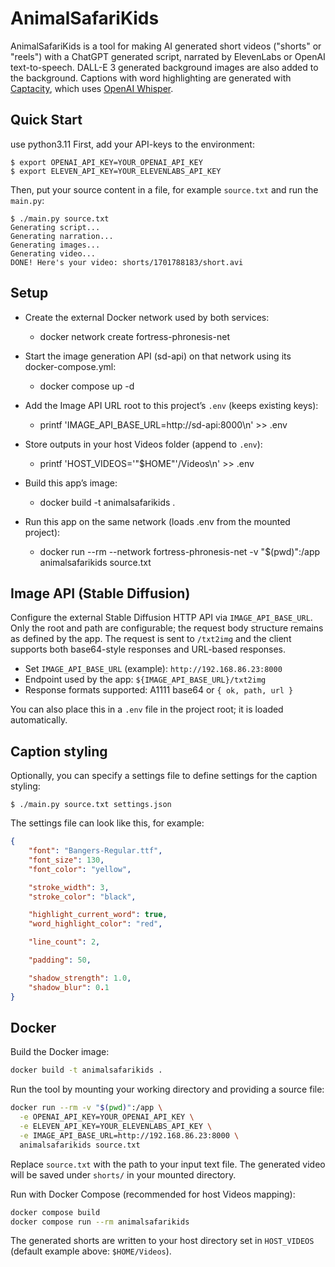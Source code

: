 # AnimalSafariKids

AnimalSafariKids is a tool for making AI generated short videos ("shorts" or "reels") with a ChatGPT generated script, narrated by ElevenLabs or OpenAI text-to-speech. DALL-E 3 generated background images are also added to the background. Captions with word highlighting are generated with [Captacity](https://github.com/unconv/captacity), which uses [OpenAI Whisper](https://github.com/openai/whisper).

## Quick Start
use python3.11
First, add your API-keys to the environment:

```console
$ export OPENAI_API_KEY=YOUR_OPENAI_API_KEY
$ export ELEVEN_API_KEY=YOUR_ELEVENLABS_API_KEY
```

Then, put your source content in a file, for example `source.txt` and run the `main.py`:

```console
$ ./main.py source.txt
Generating script...
Generating narration...
Generating images...
Generating video...
DONE! Here's your video: shorts/1701788183/short.avi
```

## Setup

- Create the external Docker network used by both services:
  - docker network create fortress-phronesis-net

- Start the image generation API (sd-api) on that network using its docker-compose.yml:
  - docker compose up -d

- Add the Image API URL root to this project’s `.env` (keeps existing keys):
  - printf 'IMAGE_API_BASE_URL=http://sd-api:8000\n' >> .env

- Store outputs in your host Videos folder (append to `.env`):
  - printf 'HOST_VIDEOS='"$HOME"'/Videos\n' >> .env

- Build this app’s image:
  - docker build -t animalsafarikids .

- Run this app on the same network (loads .env from the mounted project):
  - docker run --rm --network fortress-phronesis-net -v "$(pwd)":/app animalsafarikids source.txt

## Image API (Stable Diffusion)

Configure the external Stable Diffusion HTTP API via `IMAGE_API_BASE_URL`. Only the root and path are configurable; the request body structure remains as defined by the app. The request is sent to `/txt2img` and the client supports both base64-style responses and URL-based responses.

- Set `IMAGE_API_BASE_URL` (example): `http://192.168.86.23:8000`
- Endpoint used by the app: `${IMAGE_API_BASE_URL}/txt2img`
- Response formats supported: A1111 base64 or `{ ok, path, url }`

You can also place this in a `.env` file in the project root; it is loaded automatically.

## Caption styling

Optionally, you can specify a settings file to define settings for the caption styling:

```console
$ ./main.py source.txt settings.json
```

The settings file can look like this, for example:

```json
{
    "font": "Bangers-Regular.ttf",
    "font_size": 130,
    "font_color": "yellow",

    "stroke_width": 3,
    "stroke_color": "black",

    "highlight_current_word": true,
    "word_highlight_color": "red",

    "line_count": 2,

    "padding": 50,

    "shadow_strength": 1.0,
    "shadow_blur": 0.1
}
```

## Docker

Build the Docker image:

```bash
docker build -t animalsafarikids .
```

Run the tool by mounting your working directory and providing a source file:

```bash
docker run --rm -v "$(pwd)":/app \
  -e OPENAI_API_KEY=YOUR_OPENAI_API_KEY \
  -e ELEVEN_API_KEY=YOUR_ELEVENLABS_API_KEY \
  -e IMAGE_API_BASE_URL=http://192.168.86.23:8000 \
  animalsafarikids source.txt
```

Replace `source.txt` with the path to your input text file. The generated video will be saved under `shorts/` in your mounted directory.

Run with Docker Compose (recommended for host Videos mapping):

```bash
docker compose build
docker compose run --rm animalsafarikids
```

The generated shorts are written to your host directory set in `HOST_VIDEOS` (default example above: `$HOME/Videos`).
